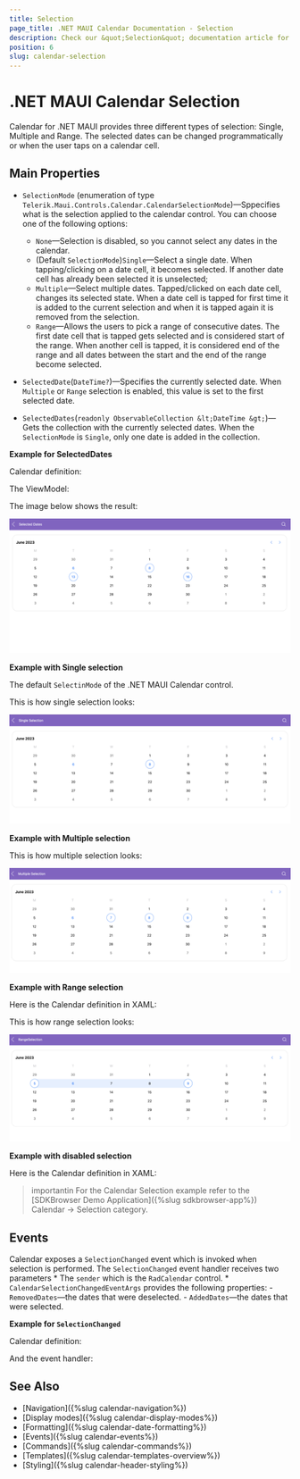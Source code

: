 ```yaml
---
title: Selection
page_title: .NET MAUI Calendar Documentation - Selection
description: Check our &quot;Selection&quot; documentation article for Telerik Calendar for .NET MAUI control.
position: 6
slug: calendar-selection
---
```


# .NET MAUI Calendar Selection

Calendar for .NET MAUI provides three different types of selection: Single, Multiple and Range. The selected dates can be changed programmatically or when the user taps on a calendar cell.

## Main Properties

* `SelectionMode` (enumeration of type `Telerik.Maui.Controls.Calendar.CalendarSelectionMode`)&mdash;Sppecifies what is the selection applied to the calendar control. You can choose one of the following options:
	* `None`&mdash;Selection is disabled, so you cannot select any dates in the calendar.
	* (Default `SelectionMode`)`Single`&mdash;Select a single date. When tapping/clicking on a date cell, it becomes selected. If another date cell has already been selected it is unselected;
	* `Multiple`&mdash;Select multiple dates. Tapped/clicked on each date cell, changes its selected state. When a date cell is tapped for first time it is added to the current selection and when it is tapped again it is removed from the selection.
	* `Range`&mdash;Allows the users to pick a range of consecutive dates. The first date cell that is tapped gets selected and is considered start of the range. When another cell is tapped, it is considered end of the range and all dates between the start and the end of the range become selected.


* `SelectedDate`(`DateTime?`)&mdash;Specifies the currently selected date. When `Multiple` or `Range` selection is enabled, this value is set to the first selected date.
* `SelectedDates`(`readonly ObservableCollection &lt;DateTime &gt;`)&mdash;Gets the collection with the currently selected dates. When the `SelectionMode` is `Single`, only one date is added in the collection.

**Example for SelectedDates**

Calendar definition:

<snippet id='calendar-selection-properties'/>

The ViewModel:

<snippet id='calendar-selection-viewmodel'/>

The image below shows the result:

![.NET MAUI Calendar SelectedDates](images/calendar-selected-datespng.png)

**Example with Single selection**

The default `SelectinMode` of the .NET MAUI Calendar control.

<snippet id='calendar-single-selection'/>

This is how single selection looks:

![.NET MAUI Calendar Single Selection](images/single-selection.png)

**Example with Multiple selection**

<snippet id='calendar-multiple-selection'/>

This is how multiple selection looks: 

![.NET MAUI Calendar Multiple Selection](images/calendar-multiple-selection.png)

**Example with Range selection**

Here is the Calendar definition in XAML:

<snippet id='calendar-range-selection'/>

This is how range selection looks: 

![.NET MAUI Calendar Range Selection](images/calendar-range-selection.png)

**Example with disabled selection**

Here is the Calendar definition in XAML:

<snippet id='calendar-disabled-selection'/>

>importantin For the Calendar Selection example refer to the [SDKBrowser Demo Application]({%slug sdkbrowser-app%}) Calendar -> Selection category.

## Events

Calendar exposes a `SelectionChanged` event which is invoked when selection is performed. The `SelectionChanged` event handler receives two parameters
	* The `sender` which is the `RadCalendar` control.
	* `CalendarSelectionChangedEventArgs` provides the following properties:
	- `RemovedDates`&mdash;the dates that were deselected.
	- `AddedDates`&mdash;the dates that were selected.

**Example for `SelectionChanged`**

Calendar definition:

<snippet id='calendar-selection-event'/>

And the event handler:

<snippet id='calendar-selection-changed-event'/>

## See Also

- [Navigation]({%slug calendar-navigation%})
- [Display modes]({%slug calendar-display-modes%})
- [Formatting]({%slug calendar-date-formatting%})
- [Events]({%slug calendar-events%})
- [Commands]({%slug calendar-commands%})
- [Templates]({%slug calendar-templates-overview%})
- [Styling]({%slug calendar-header-styling%})